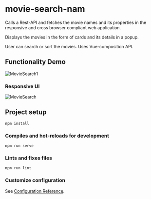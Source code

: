 # movie-search-nam

Calls a Rest-API and fetches the movie names and its properties in the responsive and cross browser compliant web application. 

Displays the movies in the form of cards and its details in a popup. 

User can search or sort the movies. Uses Vue-composition API.


## Functionality Demo
![MovieSearch1](https://user-images.githubusercontent.com/48437229/110198919-d08e5c80-7e7b-11eb-9057-defe238986dd.gif)

### Responsive UI
![MovieSearch](https://user-images.githubusercontent.com/48437229/110198930-e26fff80-7e7b-11eb-8ad4-7bad1cb3898f.gif)


## Project setup
```
npm install
```

### Compiles and hot-reloads for development
```
npm run serve
```

### Lints and fixes files
```
npm run lint
```

### Customize configuration
See [Configuration Reference](https://cli.vuejs.org/config/).
